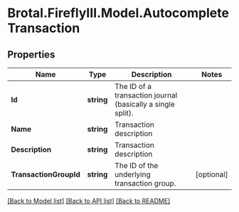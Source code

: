 # Brotal.FireflyIII.Model.AutocompleteTransaction

## Properties

Name | Type | Description | Notes
------------ | ------------- | ------------- | -------------
**Id** | **string** | The ID of a transaction journal (basically a single split). | 
**Name** | **string** | Transaction description | 
**Description** | **string** | Transaction description | 
**TransactionGroupId** | **string** | The ID of the underlying transaction group. | [optional] 

[[Back to Model list]](../../README.md#documentation-for-models) [[Back to API list]](../../README.md#documentation-for-api-endpoints) [[Back to README]](../../README.md)

